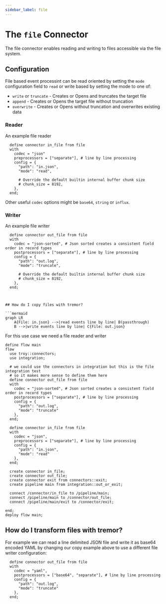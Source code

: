 ```yaml
---
sidebar_label: file
---
```


# The `file` Connector

The file connector enables reading and writing to files accessible via the file system.


## Configuration

File based event processint can be read oriented by setting the `mode` configuration
field to `read` or write based by setting the mode to one of:

* `write` or `truncate` - Creates or Opens and truncates the target file
* `append` - Creates or Opens the target file without truncation
* `overwrite` - Creates or Opens without truncation and overwrites existing data

### Reader

An example file reader

```tremor
  define connector in_file from file
  with 
    codec = "json"
    preprocessors = ["separate"], # line by line processing
    config = {
      "path": "in.json",
      "mode": "read",

      # Override the default builtin internal buffer chunk size
      # chunk_size = 8192,
    },
  end;
```

Other useful `codec` options might be `base64`, `string` or `influx`.


### Writer

An example file writer

```tremor
  define connector out_file from file
  with 
    codec = "json-sorted", # Json sorted creates a consistent field order in record types
    postprocessors = ["separate"], # line by line processing
    config = {
      "path": "out.log",
      "mode": "truncate",

      # Override the default builtin internal buffer chunk size
      # chunk_size = 8192,
    },
  end;



## How do I copy files with tremor?

```mermaid
graph LR
    A{File: in.json} -->|read events line by line| B(passthrough)
    B -->|write events line by line| C{File: out.json}
```

For this use case we need a file reader and writer

```tremor
define flow main
flow  
  use troy::connectors;
  use integration;

  # we could use the connectors in integration but this is the file integration test
  # so it makes more sense to define them here
  define connector out_file from file
  with 
    codec = "json-sorted", # Json sorted creates a consistent field order in record types
    postprocessors = ["separate"], # line by line processing
    config = {
      "path": "out.log",
      "mode": "truncate"
    },
  end;

  define connector in_file from file
  with 
    codec = "json",
    preprocessors = ["separate"], # line by line processing
    config = {
      "path": "in.json",
      "mode": "read"
    },
  end;

  create connector in_file;
  create connector out_file;
  create connector exit from connectors::exit;
  create pipeline main from integration::out_or_exit;

  connect /connector/in_file to /pipeline/main;
  connect /pipeline/main to /connector/out_file;
  connect /pipeline/main/exit to /connector/exit;
  
end;
deploy flow main;
```

## How do I transform files with tremor?

For example we can read a line delimited JSON file and write it as base64 encoded YAML
by changing our copy example above to use a different file writer configuration:

```tremor
  define connector out_file from file
  with 
    codec = "yaml", 
    postprocessors = ["base64", "separate"], # line by line processing
    config = {
      "path": "out.log",
      "mode": "truncate"
    },
  end;
```

